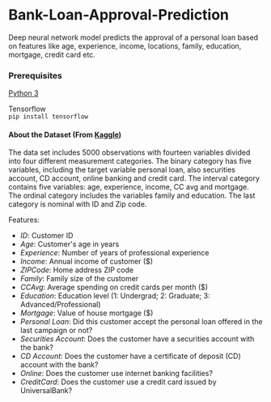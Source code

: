 # Bank-Loan-Approval-Prediction
Deep neural network model predicts the approval of a personal loan based on features like age, experience, income, locations, family, education, mortgage, credit card etc.

### Prerequisites

[Python 3](https://www.python.org/downloads/)

Tensorflow<br/>
`pip install tensorflow`

#### About the Dataset (From [Kaggle](https://www.kaggle.com/itsmesunil/bank-loan-modelling))

The data set includes 5000 observations with fourteen variables divided into four different measurement categories. The binary category has five variables, including the target variable personal loan, also securities account, CD account, online banking and credit card. The interval category contains five variables: age, experience, income, CC avg and mortgage. The ordinal category includes the variables family and education. The last category is nominal with ID and Zip code.

Features:
- *ID*: Customer ID
- *Age*: Customer's age in years
- *Experience*: Number of years of professional experience
- *Income*: Annual income of customer ($)
- *ZIPCode*: Home address ZIP code
- *Family*: Family size of the customer
- *CCAvg*: Average spending on credit cards per month ($)
- *Education*: Education level (1: Undergrad; 2: Graduate; 3: Advanced/Professional)
- *Mortgage*: Value of house mortgage ($)
- *Personal Loan*: Did this customer accept the personal loan offered in the last campaign or not?
- *Securities Account*: Does the customer have a securities account with the bank?
- *CD Account*: Does the customer have a certificate of deposit (CD) account with the bank?
- *Online*: Does the customer use internet banking facilities?
- *CreditCard*: Does the customer use a credit card issued by UniversalBank?
